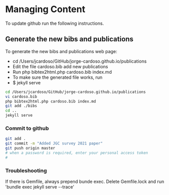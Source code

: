 
Managing Content
=============
To update github run the following instructions.

## Generate the new bibs and publications
To generate the new bibs and publications web page:
+ cd /Users/jcardoso/GitHub/jorge-cardoso.github.io/publications
+ Edit the file cardoso.bib add new publications
+ Run php bibtex2html.php cardoso.bib index.md
+ To make sure the generated file works, run 
+ $ jekyll serve

```bash
cd /Users/jcardoso/GitHub/jorge-cardoso.github.io/publications
vi cardoso.bib
php bibtex2html.php cardoso.bib index.md
git add ./bibs
cd ..
jekyll serve
```

### Commit to github
```bash
git add .
git commit -m "Added JGC survey 2021 paper"
git push origin master
# when a password is required, enter your personal access token
# 
```

### Troubleshooting

If there is Gemfile, always prepend bunde exec.
Delete Gemfile.lock and run 'bundle exec jekyll serve --trace' 

